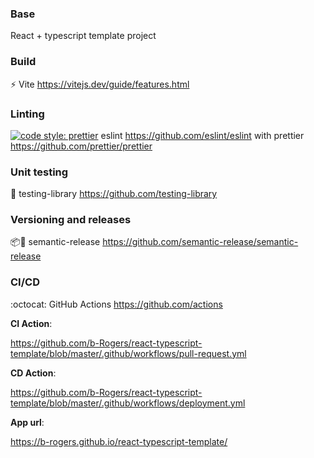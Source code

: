 ### Base

React + typescript template project

### Build

⚡️ Vite https://vitejs.dev/guide/features.html

### Linting

[![code style: prettier](https://img.shields.io/badge/code_style-prettier-ff69b4.svg?style=flat-square)](https://github.com/prettier/prettier) eslint https://github.com/eslint/eslint with prettier https://github.com/prettier/prettier

### Unit testing

🐙 testing-library https://github.com/testing-library

### Versioning and releases

📦🚀 semantic-release https://github.com/semantic-release/semantic-release

### CI/CD

:octocat: GitHub Actions https://github.com/actions

**CI Action**:

https://github.com/b-Rogers/react-typescript-template/blob/master/.github/workflows/pull-request.yml

**CD Action**:

https://github.com/b-Rogers/react-typescript-template/blob/master/.github/workflows/deployment.yml

**App url**:

https://b-rogers.github.io/react-typescript-template/
